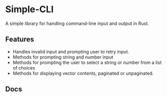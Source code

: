 # Simple-CLI

A simple library for handling command-line input and output in Rust.

## Features

- Handles invalid input and prompting user to retry input.
- Methods for prompting string and number input
- Methods for prompting the user to select a string or number from a list of choices
- Methods for displaying vector contents, paginated or unpaginated.

## Docs
